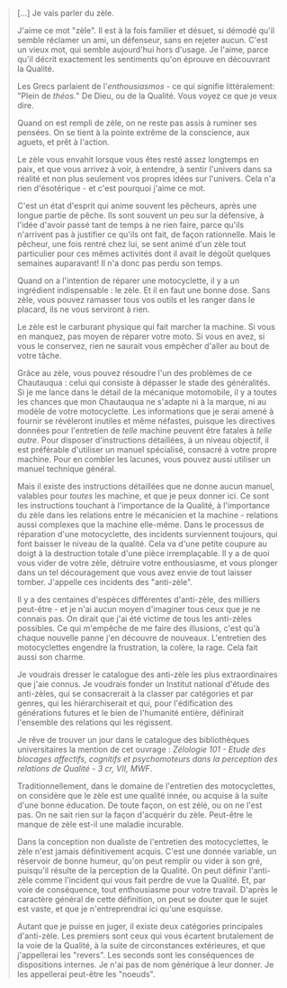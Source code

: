 > [...] Je vais parler du zèle.
> 
> J'aime ce mot "zèle". Il est à la fois familier et désuet, si démodé qu'il semble réclamer un ami, un défenseur, sans en rejeter aucun. C'est un vieux mot, qui semble aujourd'hui hors d'usage. Je l'aime, parce qu'il décrit exactement les sentiments qu'on éprouve en découvrant la Qualité.
> 
> Les Grecs parlaient de l'_enthousiasmos_ - ce qui signifie littéralement: "Plein de _théos._" De Dieu, ou de la Qualité. Vous voyez ce que je veux dire.
> 
> Quand on est rempli de zèle, on ne reste pas assis à ruminer ses pensées. On se tient à la pointe extrême de la conscience, aux aguets, et prêt à l'action.
> 
> Le zèle vous envahit lorsque vous êtes resté assez longtemps en paix, et que vous arrivez à voir, à entendre, à sentir l'univers dans sa réalité et non plus seulement vos propres idées sur l'univers. Cela n'a rien d'ésotérique - et c'est pourquoi j'aime ce mot.
> 
> C'est un état d'esprit qui anime souvent les pêcheurs, après une longue partie de pêche. Ils sont souvent un peu sur la défensive, à l'idée d'avoir passé tant de temps à ne rien faire, parce qu'ils n'arrivent pas à justifier ce qu'ils ont fait, de façon rationnelle. Mais le pêcheur, une fois rentré chez lui, se sent animé d'un zèle tout particulier pour ces mêmes activités dont il avait le dégoût quelques semaines auparavant! Il n'a donc pas perdu son temps.
> 
> Quand on a l'intention de réparer une motocyclette, il y a un ingrédient indispensable : le zèle. Et il en faut une bonne dose. Sans zèle, vous pouvez ramasser tous vos outils et les ranger dans le placard, ils ne vous serviront à rien.
> 
> Le zèle est le carburant physique qui fait marcher la machine. Si vous en manquez, pas moyen de réparer votre moto. Si vous en avez, si vous le conservez, rien ne saurait vous empêcher d'aller au bout de votre tâche.
> 
> Grâce au zèle, vous pouvez résoudre l'un des problèmes de ce Chautauqua : celui qui consiste à dépasser le stade des généralités. Si je me lance dans le détail de la mécanique motomobile, il y a toutes les chances que mon Chautauqua ne s'adapte ni à la marque, ni au modèle de votre motocyclette. Les informations que je serai amené à fournir se révéleront inutiles et même néfastes, puisque les directives données pour l'entretien de _telle_ machine peuvent être fatales à _telle autre_. Pour disposer d'instructions détaillées, à un niveau objectif, il est préférable d'utiliser un manuel spécialisé, consacré à votre propre machine. Pour en combler les lacunes, vous pouvez aussi utiliser un manuel technique général.
> 
> Mais il existe des instructions détaillées que ne donne aucun manuel, valables pour _toutes_ les machine, et que je peux donner ici. Ce sont les instructions touchant à l'importance de la Qualité, à l'importance du zèle dans les relations entre le mécanicien et la machine - relations aussi complexes que la machine elle-même. Dans le processus de réparation d'une motocyclette, des incidents surviennent toujours, qui font baisser le niveau de la qualité. Cela va d'une petite coupure au doigt à la destruction totale d'une pièce irremplaçable. Il y a de quoi vous vider de votre zèle, détruire votre enthousiasme, et vous plonger dans un tel découragement que vous avez envie de tout laisser tomber. J'appelle ces incidents des "anti-zèle".
> 
> Il y a des centaines d'espèces différentes d'anti-zèle, des milliers peut-être - et je n'ai aucun moyen d'imaginer tous ceux que je ne connais pas. On dirait que j'ai été victime de tous les anti-zèles possibles. Ce qui m'empêche de me faire des illusions, c'est qu'à chaque nouvelle panne j'en découvre de nouveaux. L'entretien des motocyclettes engendre la frustration, la colère, la rage. Cela fait aussi son charme.
> 
> Je voudrais dresser le catalogue des anti-zèle les plus extraordinaires que j'aie connus. Je voudrais fonder un Institut national d'étude des anti-zèles, qui se consacrerait à la classer par catégories et par genres, qui les hiérarchiserait et qui, pour l'édification des générations futures et le bien de l'humanité entière, définirait l'ensemble des relations qui les régissent.
> 
> Je rêve de trouver un jour dans le catalogue des bibliothèques universitaires la mention de cet ouvrage : _Zélologie 101 - Etude des blocages affectifs, cognitifs et psychomoteurs dans la perception des relations de Qualité - 3 cr, VII, MWF_.
> 
> Traditionnellement, dans le domaine de l'entretien des motocyclettes, on considère que le zèle est une qualité innée, ou acquise à la suite d'une bonne éducation. De toute façon, on est zélé, ou on ne l'est pas. On ne sait rien sur la façon d'acquérir du zèle. Peut-être le manque de zèle est-il une maladie incurable.
> 
> Dans la conception non dualiste de l'entretien des motocyclettes, le zèle n'est jamais définitivement acquis. C'est une donnée variable, un réservoir de bonne humeur, qu'on peut remplir ou vider à son gré, puisqu'il résulte de la perception de la Qualité. On peut définir l'anti-zèle comme l'incident qui vous fait perdre de vue la Qualité. Et, par voie de conséquence, tout enthousiasme pour votre travail. D'après le caractère général de cette définition, on peut se douter que le sujet est vaste, et que je n'entreprendrai ici qu'une esquisse.
> 
> Autant que je puisse en juger, il existe deux catégories principales d'anti-zèle. Les premiers sont ceux qui vous écartent brutalement de la voie de la Qualité, à la suite de circonstances extérieures, et que j'appellerai les "revers". Les seconds sont les conséquences de dispositions internes. Je n'ai pas de nom générique à leur donner. Je les appellerai peut-être les "noeuds".
